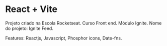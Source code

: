 # React + Vite

Projeto criado na Escola Rocketseat.
Curso Front end.
Módulo Ignite.
Nome do projeto: Ignite Feed.

Features: Reactjs, Javascript, Phosphor icons, Date-fns.

